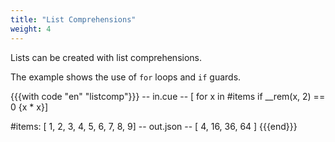 ```yaml
---
title: "List Comprehensions"
weight: 4
---
```


Lists can be created with list comprehensions.

The example shows the use of `for` loops and `if` guards.

{{{with code "en" "listcomp"}}}
-- in.cue --
[ for x in #items if __rem(x, 2) == 0 {x * x}]

#items: [ 1, 2, 3, 4, 5, 6, 7, 8, 9]
-- out.json --
[
    4,
    16,
    36,
    64
]
{{{end}}}
